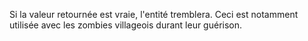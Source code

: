Si la valeur retournée est vraie, l'entité tremblera.
Ceci est notamment utilisée avec les zombies villageois durant leur guérison.